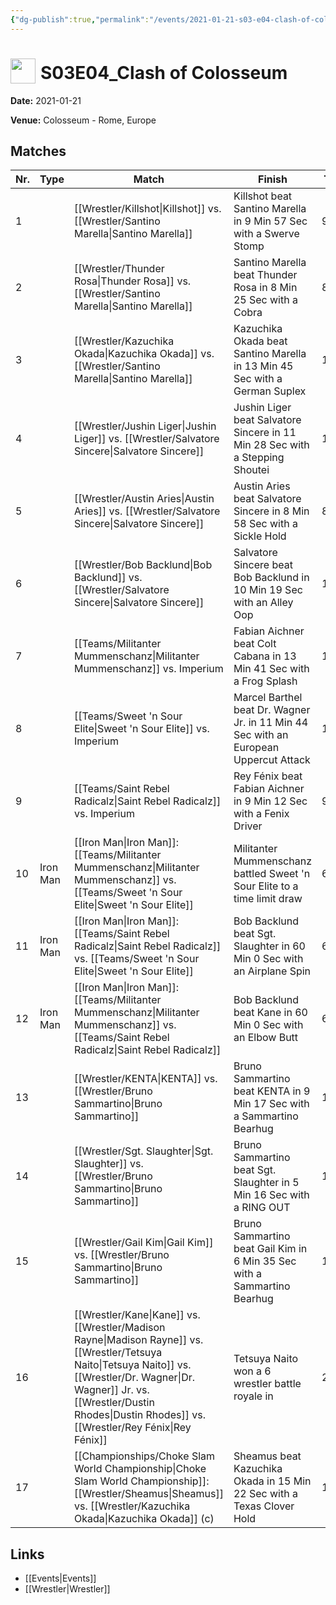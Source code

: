 ```yaml
---
{"dg-publish":true,"permalink":"/events/2021-01-21-s03-e04-clash-of-colosseum/","title":"S03E04_Clash of Colosseum","noteIcon":"","created":"2025-09-01T21:42:43.362+02:00"}
---
```



# <img src="z_Images/ChokeSlam.png" width="40" style="vertical-align:bottom; margin-right:8px;">**S03E04_Clash of Colosseum**

**Date:** 2021-01-21

**Venue:** Colosseum - Rome, Europe

## Matches

| Nr. | Type | Match | Finish | Time | Rating | Score |
|-----|------|-------|--------|------|--------|-------|
| 1 |  | [[Wrestler/Killshot\|Killshot]]   vs. [[Wrestler/Santino Marella\|Santino Marella]] | Killshot   beat Santino Marella in 9 Min 57 Sec with a Swerve Stomp | 9:57 | ★★★★1/4 | 89 |
| 2 |  | [[Wrestler/Thunder Rosa\|Thunder Rosa]] vs. [[Wrestler/Santino Marella\|Santino Marella]] | Santino Marella beat Thunder Rosa in 8 Min 25 Sec with a Cobra | 8:25 | ★★★1/4 | 75 |
| 3 |  | [[Wrestler/Kazuchika Okada\|Kazuchika Okada]] vs. [[Wrestler/Santino Marella\|Santino Marella]] | Kazuchika Okada beat Santino Marella in 13 Min 45 Sec with a German Suplex | 13:45 | ★★★★3/4 | 97 |
| 4 |  | [[Wrestler/Jushin Liger\|Jushin Liger]] vs. [[Wrestler/Salvatore Sincere\|Salvatore Sincere]] | Jushin Liger beat Salvatore Sincere in 11 Min 28 Sec with a Stepping Shoutei | 11:28 | ★★★★ | 86 |
| 5 |  | [[Wrestler/Austin Aries\|Austin Aries]] vs. [[Wrestler/Salvatore Sincere\|Salvatore Sincere]] | Austin Aries beat Salvatore Sincere in 8 Min 58 Sec with a Sickle Hold | 8:58 | ★★★3/4 | 81 |
| 6 |  | [[Wrestler/Bob Backlund\|Bob Backlund]] vs. [[Wrestler/Salvatore Sincere\|Salvatore Sincere]] | Salvatore Sincere beat Bob Backlund in 10 Min 19 Sec with an Alley Oop | 10:19 | ★★★★ | 86 |
| 7 |  | [[Teams/Militanter Mummenschanz\|Militanter Mummenschanz]] vs. Imperium | Fabian Aichner beat Colt Cabana in 13 Min 41 Sec with a Frog Splash | 13:41 | ★★★★3/4 | 96 |
| 8 |  | [[Teams/Sweet 'n Sour Elite\|Sweet 'n Sour Elite]] vs. Imperium | Marcel Barthel beat Dr. Wagner Jr. in 11 Min 44 Sec with an European Uppercut Attack | 11:44 | ★★★ | 71 |
| 9 |  | [[Teams/Saint Rebel Radicalz\|Saint Rebel Radicalz]] vs. Imperium | Rey Fénix beat Fabian Aichner in 9 Min 12 Sec with a Fenix Driver | 9:12 | ★★★ | 68 |
| 10 | Iron Man | [[Iron Man\|Iron Man]]: [[Teams/Militanter Mummenschanz\|Militanter Mummenschanz]] vs. [[Teams/Sweet 'n Sour Elite\|Sweet 'n Sour Elite]] | Militanter Mummenschanz battled Sweet 'n Sour Elite to a  time limit draw | 60:00 | ★★★★★ | 100 |
| 11 | Iron Man | [[Iron Man\|Iron Man]]: [[Teams/Saint Rebel Radicalz\|Saint Rebel Radicalz]] vs. [[Teams/Sweet 'n Sour Elite\|Sweet 'n Sour Elite]] | Bob Backlund beat Sgt. Slaughter in 60 Min 0 Sec with an Airplane Spin | 60:00 | ★★★★★ | 100 |
| 12 | Iron Man | [[Iron Man\|Iron Man]]: [[Teams/Militanter Mummenschanz\|Militanter Mummenschanz]] vs. [[Teams/Saint Rebel Radicalz\|Saint Rebel Radicalz]] | Bob Backlund beat Kane in 60 Min 0 Sec with an Elbow Butt | 60:00 | ★★★★★ | 100 |
| 13 |  | [[Wrestler/KENTA\|KENTA]] vs. [[Wrestler/Bruno Sammartino\|Bruno Sammartino]] | Bruno Sammartino beat KENTA in 9 Min 17 Sec with a Sammartino Bearhug | 18:18 | ★★★★ | 87 |
| 14 |  | [[Wrestler/Sgt. Slaughter\|Sgt. Slaughter]] vs. [[Wrestler/Bruno Sammartino\|Bruno Sammartino]] | Bruno Sammartino beat Sgt. Slaughter in 5 Min 16 Sec with a RING OUT | 10:10 | ★★★ | 69 |
| 15 |  | [[Wrestler/Gail Kim\|Gail Kim]] vs. [[Wrestler/Bruno Sammartino\|Bruno Sammartino]] | Bruno Sammartino beat Gail Kim in 6 Min 35 Sec with a Sammartino Bearhug | 12:12 | ★★★ | 68 |
| 16 |  | [[Wrestler/Kane\|Kane]] vs. [[Wrestler/Madison Rayne\|Madison Rayne]] vs. [[Wrestler/Tetsuya Naito\|Tetsuya Naito]] vs. [[Wrestler/Dr. Wagner\|Dr. Wagner]] Jr. vs. [[Wrestler/Dustin Rhodes\|Dustin Rhodes]] vs. [[Wrestler/Rey Fénix\|Rey Fénix]] | Tetsuya Naito won a 6 wrestler battle royale in | 20:49 | ★★★★3/4 | 98 |
| 17 |  | [[Championships/Choke Slam World Championship\|Choke Slam World Championship]]: [[Wrestler/Sheamus\|Sheamus]]  vs. [[Wrestler/Kazuchika Okada\|Kazuchika Okada]] (c) | Sheamus  beat Kazuchika Okada in 15 Min 22 Sec with a Texas Clover Hold | 15:22 | ★★★★1/2 | 95 |

## Links
- [[Events\|Events]]
- [[Wrestler\|Wrestler]]
